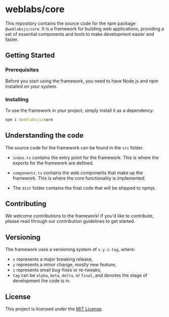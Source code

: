 # weblabs/core

This repository contains the source code for the npm package `@weblabsjs/core`. It is a framework for building web applications, providing a set of essential components and tools to make development easier and faster.

## Getting Started

### Prerequisites

Before you start using the framework, you need to have Node.js and npm installed on your system.

### Installing

To use the framework in your project, simply install it as a dependency:

```java
npm i @weblabsjs/core
```

## Understanding the code

The source code for the framework can be found in the `src` folder.

- `index.ts` contains the entry point for the framework. This is where the exports for the framework are defined.

- `components.ts` contains the web components that make up the framework. This is where the core functionality is implemented.

- The `dist` folder contains the final code that will be shipped to npmjs.

## Contributing

We welcome contributions to the framework! If you'd like to contribute, please read through our contribution guidelines to get started.

## Versioning

The framework uses a versioning system of `x.y.z-tag`, where:

- `x` represents a major breaking release,
- `y` represents a minor change, mostly new feature,
- `z` represents small bug-fixes or re-tweaks,
- `tag` can be `alpha`, `beta`, `delta`, or `final`, and denotes the stage of development the code is in.

## License

This project is licensed under the [MIT License](LICENSE).